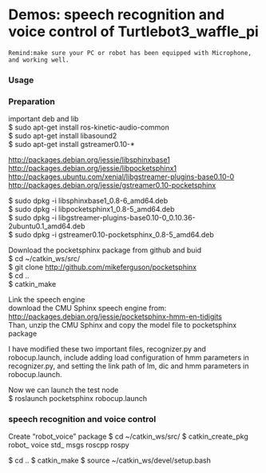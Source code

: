 # Demos: speech recognition and voice control of Turtlebot3_waffle_pi
`Remind:make sure your PC or robot has been equipped with Microphone, and working well.`
### Usage

### Preparation

important deb and lib  
$ sudo apt-get install ros-kinetic-audio-common  
$ sudo apt-get install libasound2  
$ sudo apt-get install gstreamer0.10-*  

http://packages.debian.org/jessie/libsphinxbase1  
http://packages.debian.org/jessie/libpocketsphinx1  
http://packages.ubuntu.com/xenial/libgstreamer-plugins-base0.10-0  
http://packages.debian.org/jessie/gstreamer0.10-pocketsphinx  

$ sudo dpkg -i libsphinxbase1_0.8-6_amd64.deb  
$ sudo dpkg -i libpocketsphinx1_0.8-5_amd64.deb  
$ sudo dpkg -i libgstreamer-plugins-base0.10-0_0.10.36-2ubuntu0.1_amd64.deb  
$ sudo dpkg -i gstreamer0.10-pocketsphinx_0.8-5_amd64.deb  

Download the pocketsphinx package from github and buid    
$ cd ~/catkin_ws/src/    
$ git clone http://github.com/mikeferguson/pocketsphinx  
$ cd ..  
$ catkin_make  

Link the speech engine  
download the CMU Sphinx speech engine from:  
http://packages.debian.org/jessie/pocketsphinx-hmm-en-tidigits  
Than, unzip the CMU Sphinx and copy the model file to pocketsphinx package  

I have modified these two important files, recognizer.py and robocup.launch, include adding load configuration of hmm parameters in recognizer.py, and setting the link path of lm, dic and hmm parameters in  robocup.launch.  
  
Now we can launch the test node  
$ roslaunch pocketsphinx robocup.launch  

### speech recognition and voice control

Create “robot_voice” package
$ cd ~/catkin_ws/src/
$ catkin_create_pkg robot_ voice std_ msgs roscpp rospy

$ cd ..
$ catkin_make
$ source ~/catkin_ws/devel/setup.bash



